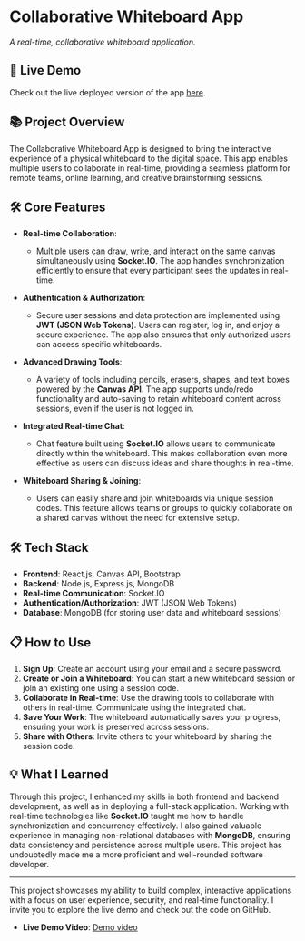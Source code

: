 # Collaborative Whiteboard App
 
*A real-time, collaborative whiteboard application.*

## 🚀 Live Demo

Check out the live deployed version of the app [here](https://www.collaborateboard.site).

## 📚 Project Overview

The Collaborative Whiteboard App is designed to bring the interactive experience of a physical whiteboard to the digital space. This app enables multiple users to collaborate in real-time, providing a seamless platform for remote teams, online learning, and creative brainstorming sessions.

## 🛠 Core Features

- **Real-time Collaboration**: 
  - Multiple users can draw, write, and interact on the same canvas simultaneously using **Socket.IO**. The app handles synchronization efficiently to ensure that every participant sees the updates in real-time.

- **Authentication & Authorization**:
  - Secure user sessions and data protection are implemented using **JWT (JSON Web Tokens)**. Users can register, log in, and enjoy a secure experience. The app also ensures that only authorized users can access specific whiteboards.

- **Advanced Drawing Tools**:
  - A variety of tools including pencils, erasers, shapes, and text boxes powered by the **Canvas API**. The app supports undo/redo functionality and auto-saving to retain whiteboard content across sessions, even if the user is not logged in.

- **Integrated Real-time Chat**:
  - Chat feature built using **Socket.IO** allows users to communicate directly within the whiteboard. This makes collaboration even more effective as users can discuss ideas and share thoughts in real-time.

- **Whiteboard Sharing & Joining**:
  - Users can easily share and join whiteboards via unique session codes. This feature allows teams or groups to quickly collaborate on a shared canvas without the need for extensive setup.

## 🛠 Tech Stack

- **Frontend**: React.js, Canvas API, Bootstrap
- **Backend**: Node.js, Express.js, MongoDB
- **Real-time Communication**: Socket.IO
- **Authentication/Authorization**: JWT (JSON Web Tokens)
- **Database**: MongoDB (for storing user data and whiteboard sessions)

## 📋 How to Use

1. **Sign Up**: Create an account using your email and a secure password.
2. **Create or Join a Whiteboard**: You can start a new whiteboard session or join an existing one using a session code.
3. **Collaborate in Real-time**: Use the drawing tools to collaborate with others in real-time. Communicate using the integrated chat.
4. **Save Your Work**: The whiteboard automatically saves your progress, ensuring your work is preserved across sessions.
5. **Share with Others**: Invite others to your whiteboard by sharing the session code.

## 💡 What I Learned

Through this project, I enhanced my skills in both frontend and backend development, as well as in deploying a full-stack application. Working with real-time technologies like **Socket.IO** taught me how to handle synchronization and concurrency effectively. I also gained valuable experience in managing non-relational databases with **MongoDB**, ensuring data consistency and persistence across multiple users. This project has undoubtedly made me a more proficient and well-rounded software developer.

---

This project showcases my ability to build complex, interactive applications with a focus on user experience, security, and real-time functionality. I invite you to explore the live demo and check out the code on GitHub.

- **Live Demo Video**: [Demo video]([https://www.collaborateboard.site](https://drive.google.com/file/d/1Eg7V6xpsUchCkgGjAxFjvwQYUYJcBenP/view?usp=drive_link))
